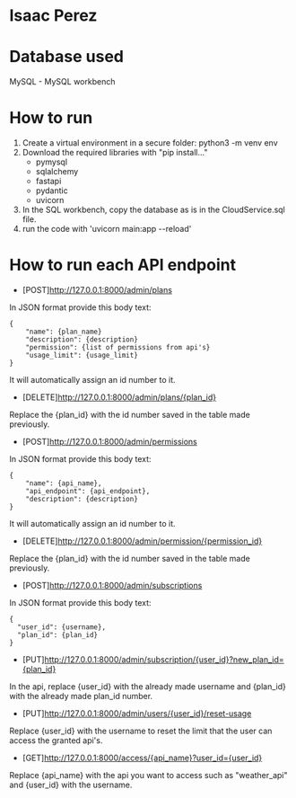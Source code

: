 # Isaac Perez

# Database used
MySQL - MySQL workbench

# How to run
1. Create a virtual environment in a secure folder: python3 -m venv env
2. Download the required libraries with "pip install..."
    - pymysql
    - sqlalchemy
    - fastapi
    - pydantic
    - uvicorn
3. In the SQL workbench, copy the database as is in the CloudService.sql file.
4. run the code with 'uvicorn main:app --reload'

# How to run each API endpoint

- [POST]http://127.0.0.1:8000/admin/plans

In JSON format provide this body text:
```
{
    "name": {plan_name}
    "description": {description}
    "permission": {list of permissions from api's}
    "usage_limit": {usage_limit}
}
```
It will automatically assign an id number to it.

- [DELETE]http://127.0.0.1:8000/admin/plans/{plan_id}

Replace the {plan_id} with the id number saved in the table made previously.

- [POST]http://127.0.0.1:8000/admin/permissions

In JSON format provide this body text:
```
{
    "name": {api_name},
    "api_endpoint": {api_endpoint},
    "description": {description}
}
```
It will automatically assign an id number to it.

- [DELETE]http://127.0.0.1:8000/admin/permission/{permission_id}

Replace the {plan_id} with the id number saved in the table made previously.

- [POST]http://127.0.0.1:8000/admin/subscriptions

In JSON format provide this body text:
```
{
  "user_id": {username},
  "plan_id": {plan_id}
}
```
- [PUT]http://127.0.0.1:8000/admin/subscription/{user_id}?new_plan_id={plan_id}

In the api, replace {user_id} with the already made username and {plan_id} with the already made plan_id number.

- [PUT]http://127.0.0.1:8000/admin/users/{user_id}/reset-usage

Replace {user_id} with the username to reset the limit that the user can access the granted api's.

- [GET]http://127.0.0.1:8000/access/{api_name}?user_id={user_id}

Replace {api_name} with the api you want to access such as "weather_api" and {user_id} with the username.
